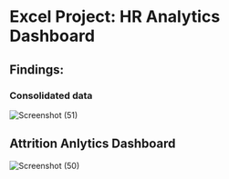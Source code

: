 # Excel Project: HR Analytics Dashboard

## Findings: 
### Consolidated data

![Screenshot (51)](https://github.com/PervejHosen/Excel_Project-2/assets/117522848/a24c5b62-dd40-4ae0-9443-3e8f478cb407)

## Attrition Anlytics Dashboard

![Screenshot (50)](https://github.com/PervejHosen/Excel_Project-2/assets/117522848/e452f2f6-64b1-41b5-8b31-a843c6bdc0ca)
